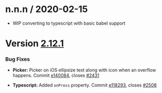 
n.n.n / 2020-02-15
==================

  * WIP converting to typescript with basic babel support
# Version [2.12.1](https://github.com/GeekyAnts/NativeBase/releases/tag/v2.12.1)


### Bug Fixes

*   **Picker:** Picker on iOS ellipsize text along with icon when an overflow happens. Commit [e140084](https://github.com/GeekyAnts/NativeBase/commit/e1400842a2e0d766ccb8cfb23b13f9423c737a36), closes [#2431](https://github.com/GeekyAnts/NativeBase/issues/2431)

*   **Typescript:** Added `onPress` property. Commit [e118293](https://github.com/GeekyAnts/NativeBase/commit/e118293a77eb3411cd3388d91958140bebc970d0), closes [#2508](https://github.com/GeekyAnts/NativeBase/issues/2508)
